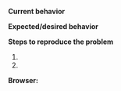 **Current behavior**


**Expected/desired behavior**


**Steps to reproduce the problem** <!-- (only for bug reports) -->
<!-- Provide a step-by-step example of how you can reproduce the problem -->
<!-- for UI issues, add screenshots or use http://www.screentogif.com/ --> 
1.
2.


**Browser:** <!-- (only for bug reports) -->
<!-- [ all | Chrome XX | Firefox XX | IE XX | Safari XX | Mobile Chrome XX | Android X.X | iOS XX Safari ] -->
